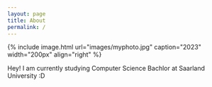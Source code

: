 ```yaml
---
layout: page
title: About
permalink: /
---
```

{% include image.html url="images/myphoto.jpg" caption="2023" width="200px" align="right" %}

Hey! I am currently studying Computer Science Bachlor at Saarland University
:D